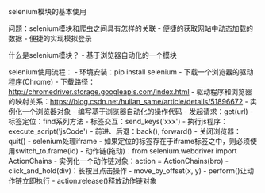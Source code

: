 selenium模块的基本使用

问题：selenium模块和爬虫之间具有怎样的关联
    - 便捷的获取网站中动态加载的数据
    - 便捷的实现模拟登录

什么是selenium模块？
    - 基于浏览器自动化的一个模块

selenium使用流程：
    - 环境安装：pip install selenium
    - 下载一个浏览器的驱动程序(Chrome)
        - 下载路径：http://chromedriver.storage.googleapis.com/index.html
        - 驱动程序和浏览器的映射关系：https://blog.csdn.net/huilan_same/article/details/51896672
    - 实例化一个浏览器对象
    - 编写基于浏览器自动化的操作代码
        - 发起请求：get(url)
        - 标签定位：find系列方法
        - 标签交互：send_keys('xxx')
        - 执行js程序：execute_script('jsCode')
        - 前进、后退：back(), forward()
        - 关闭浏览器：quit()
    - selenium处理iframe
        - 如果定位的标签存在于iframe标签之中，则必须使用switch_to.frame(id)
        - 动作链(拖动)：from selenium.webdriver import ActionChains
            - 实例化一个动作链对象：action = ActionChains(bro)
            - click_and_hold(div)：长按且点击操作
            - move_by_offset(x, y)
            - perform()让动作链立即执行
            - action.release()释放动作链对象
